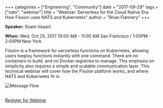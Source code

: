 +++
categories = ["Engineering", "Community"]
date = "2017-09-29"
tags = ["nats", "webinar"]
title = "Webinar: Serverless for the Cloud Native Era: How Fission uses NATS and Kubernetes"
author = "Brian Flannery"
+++

**Speaker:** Soam Vasani

**When:** Wed, Oct 25, 2017 10:00 AM - 11:00 AM San Francisco / 1:00PM - 2:00PM New York

Fission is a framework for serverless functions on Kubernetes, allowing users toeploy functions instantly with one command. There are no containers to build, and no Docker registries to manage. This emphasis on simplicity also requires a simple and scalable communication layer. This technical webinar will cover how the Fission platform works, and where NATS and Kubernetes fit in.

<img class="img-responsive center-block" alt="Message Flow" src="/img/blog/webinar-fission.png">

<br>
<br>

<a target="_blank" href="https://attendee.gotowebinar.com/register/7818307612903132675" class="btn btn-primary btn-lg btn-block">Register for Webinar</a>
